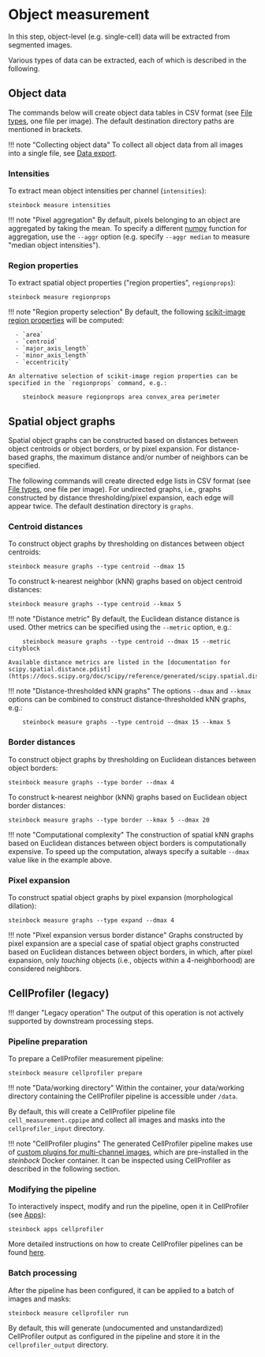 # Object measurement

In this step, object-level (e.g. single-cell) data will be extracted from segmented images.

Various types of data can be extracted, each of which is described in the following.

## Object data

The commands below will create object data tables in CSV format (see [File types](../specs/file-types.md#object-data), one file per image). The default destination directory paths are mentioned in brackets.

!!! note "Collecting object data"
    To collect all object data from all images into a single file, see [Data export](export.md#object-data).

### Intensities

To extract mean object intensities per channel (`intensities`):

    steinbock measure intensities

!!! note "Pixel aggregation"
    By default, pixels belonging to an object are aggregated by taking the mean. To specify a different [numpy](https://numpy.org) function for aggregation, use the `--aggr` option (e.g. specify `--aggr median` to measure "median object intensities").

### Region properties

To extract spatial object properties ("region properties", `regionprops`):

    steinbock measure regionprops

!!! note "Region property selection"
    By default, the following [scikit-image region properties](https://scikit-image.org/docs/dev/api/skimage.measure.html#skimage.measure.regionprops) will be computed:

      - `area`
      - `centroid`
      - `major_axis_length`
      - `minor_axis_length`
      - `eccentricity`

    An alternative selection of scikit-image region properties can be specified in the `regionprops` command, e.g.:

        steinbock measure regionprops area convex_area perimeter

## Spatial object graphs

Spatial object graphs can be constructed based on distances between object centroids or object borders, or by pixel expansion. For distance-based graphs, the maximum distance and/or number of neighbors can be specified.

The following commands will create directed edge lists in CSV format (see [File types](../specs/file-types.md#spatial-object-graphs), one file per image). For undirected graphs, i.e., graphs constructed by distance thresholding/pixel expansion, each edge will appear twice. The default destination directory is `graphs`.

### Centroid distances

To construct object graphs by thresholding on distances between object centroids:

    steinbock measure graphs --type centroid --dmax 15

To construct k-nearest neighbor (kNN) graphs based on object centroid distances:

    steinbock measure graphs --type centroid --kmax 5

!!! note "Distance metric"
    By default, the Euclidean distance distance is used. Other metrics can be specified using the `--metric` option, e.g.:

        steinbock measure graphs --type centroid --dmax 15 --metric cityblock

    Available distance metrics are listed in the [documentation for scipy.spatial.distance.pdist](https://docs.scipy.org/doc/scipy/reference/generated/scipy.spatial.distance.pdist.html).

!!! note "Distance-thresholded kNN graphs"
    The options `--dmax` and `--kmax` options can be combined to construct distance-thresholded kNN graphs, e.g.:
    
        steinbock measure graphs --type centroid --dmax 15 --kmax 5

### Border distances

To construct object graphs by thresholding on Euclidean distances between object borders:

    steinbock measure graphs --type border --dmax 4

To construct k-nearest neighbor (kNN) graphs based on Euclidean object border distances:

    steinbock measure graphs --type border --kmax 5 --dmax 20

!!! note "Computational complexity"
    The construction of spatial kNN graphs based on Euclidean distances between object borders is computationally expensive. To speed up the computation, always specify a suitable `--dmax` value like in the example above.


### Pixel expansion

To construct spatial object graphs by pixel expansion (morphological dilation):

    steinbock measure graphs --type expand --dmax 4

!!! note "Pixel expansion versus border distance"
    Graphs constructed by pixel expansion are a special case of spatial object graphs constructed based on Euclidean distances between object borders, in which, after pixel expansion, only *touching* objects (i.e., objects within a 4-neighborhood) are considered neighbors.
    

## CellProfiler (legacy)

!!! danger "Legacy operation"
    The output of this operation is not actively supported by downstream processing steps.

### Pipeline preparation

To prepare a CellProfiler measurement pipeline:

    steinbock measure cellprofiler prepare

!!! note "Data/working directory"
    Within the container, your data/working directory containing the CellProfiler pipeline is accessible under `/data`.

By default, this will create a CellProfiler pipeline file `cell_measurement.cppipe` and collect all images and masks into the `cellprofiler_input` directory.

!!! note "CellProfiler plugins"
    The generated CellProfiler pipeline makes use of [custom plugins for multi-channel images](https://github.com/BodenmillerGroup/ImcPluginsCP), which are pre-installed in the *steinbock* Docker container. It can be inspected using CellProfiler as described in the following section.

### Modifying the pipeline

To interactively inspect, modify and run the pipeline, open it in CellProfiler (see [Apps](apps.md#cellprofiler)):

    steinbock apps cellprofiler

More detailed instructions on how to create CellProfiler pipelines can be found [here](https://cellprofiler-manual.s3.amazonaws.com/CellProfiler-4.1.3/help/pipelines_building.html).

### Batch processing

After the pipeline has been configured, it can be applied to a batch of images and masks:

    steinbock measure cellprofiler run

By default, this will generate (undocumented and unstandardized) CellProfiler output as configured in the pipeline and store it in the `cellprofiler_output` directory.
